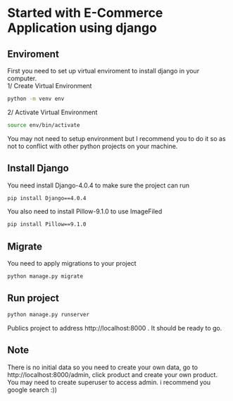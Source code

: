 # Started with E-Commerce Application using django
## Enviroment
First you need to set up virtual enviroment to install django in your computer.<br />
1/ Create Virtual Environment
```bash
python -m venv env
````
2/ Activate Virtual Environment
```bash
source env/bin/activate  
```
You may not need to setup environment but I recommend you to do it so as not to conflict with other python projects on your machine.

## Install Django
You need install Django-4.0.4 to make sure the project can run
```bash
pip install Django==4.0.4
```
You also need to install Pillow-9.1.0 to use ImageFiled
```bash
pip install Pillow==9.1.0
```
## Migrate
You need to apply migrations to your project
```bash
python manage.py migrate
```
## Run project
```bash
python manage.py runserver
```
Publics project to address http://localhost:8000 .
It should be ready to go.

## Note
There is no initial data so you need to create your own data, go to  http://localhost:8000/admin, click product and create your own product. You may need
to create superuser to access admin. i recommend you google search :))

